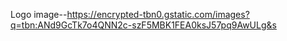 Logo image--https://encrypted-tbn0.gstatic.com/images?q=tbn:ANd9GcTk7o4QNN2c-szF5MBK1FEA0ksJ57pq9AwULg&s
